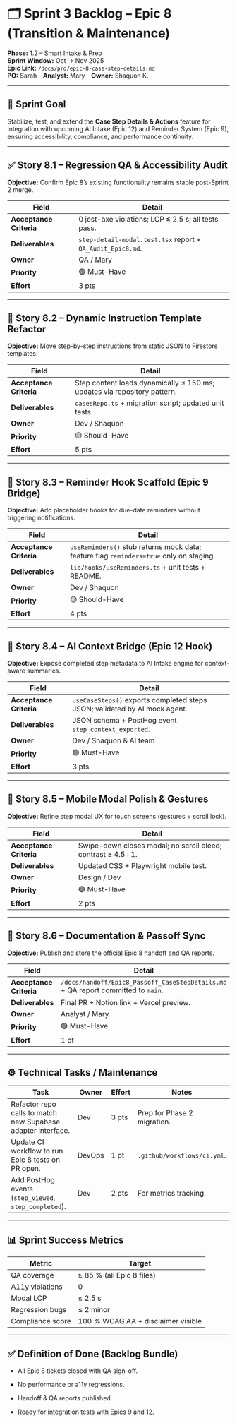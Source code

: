 # **🗂 Sprint 3 Backlog – Epic 8 (Transition & Maintenance)**

**Phase:** 1.2 – Smart Intake & Prep  
 **Sprint Window:** Oct → Nov 2025  
 **Epic Link:** `/docs/prd/epic-8-case-step-details.md`  
 **PO:** Sarah **Analyst:** Mary **Owner:** Shaquon K.

---

## **🎯 Sprint Goal**

Stabilize, test, and extend the **Case Step Details & Actions** feature for integration with upcoming AI Intake (Epic 12\) and Reminder System (Epic 9), ensuring accessibility, compliance, and performance continuity.

---

## **✅ Story 8.1 – Regression QA & Accessibility Audit**

**Objective:** Confirm Epic 8’s existing functionality remains stable post-Sprint 2 merge.

| Field | Detail |
| ----- | ----- |
| **Acceptance Criteria** | 0 jest-axe violations; LCP ≤ 2.5 s; all tests pass. |
| **Deliverables** | `step-detail-modal.test.tsx` report \+ `QA_Audit_Epic8.md`. |
| **Owner** | QA / Mary |
| **Priority** | 🟢 Must-Have |
| **Effort** | 3 pts |

---

## **🧩 Story 8.2 – Dynamic Instruction Template Refactor**

**Objective:** Move step-by-step instructions from static JSON to Firestore templates.

| Field | Detail |
| ----- | ----- |
| **Acceptance Criteria** | Step content loads dynamically ≤ 150 ms; updates via repository pattern. |
| **Deliverables** | `casesRepo.ts` \+ migration script; updated unit tests. |
| **Owner** | Dev / Shaquon |
| **Priority** | 🟡 Should-Have |
| **Effort** | 5 pts |

---

## **🔔 Story 8.3 – Reminder Hook Scaffold (Epic 9 Bridge)**

**Objective:** Add placeholder hooks for due-date reminders without triggering notifications.

| Field | Detail |
| ----- | ----- |
| **Acceptance Criteria** | `useReminders()` stub returns mock data; feature flag `reminders=true` only on staging. |
| **Deliverables** | `lib/hooks/useReminders.ts` \+ unit tests \+ README. |
| **Owner** | Dev / Shaquon |
| **Priority** | 🟡 Should-Have |
| **Effort** | 4 pts |

---

## **🧠 Story 8.4 – AI Context Bridge (Epic 12 Hook)**

**Objective:** Expose completed step metadata to AI Intake engine for context-aware summaries.

| Field | Detail |
| ----- | ----- |
| **Acceptance Criteria** | `useCaseSteps()` exports completed steps JSON; validated by AI mock agent. |
| **Deliverables** | JSON schema \+ PostHog event `step_context_exported`. |
| **Owner** | Dev / Shaquon & AI team |
| **Priority** | 🟢 Must-Have |
| **Effort** | 3 pts |

---

## **📱 Story 8.5 – Mobile Modal Polish & Gestures**

**Objective:** Refine step modal UX for touch screens (gestures \+ scroll lock).

| Field | Detail |
| ----- | ----- |
| **Acceptance Criteria** | Swipe-down closes modal; no scroll bleed; contrast ≥ 4.5 : 1\. |
| **Deliverables** | Updated CSS \+ Playwright mobile test. |
| **Owner** | Design / Dev |
| **Priority** | 🟢 Must-Have |
| **Effort** | 2 pts |

---

## **🧾 Story 8.6 – Documentation & Passoff Sync**

**Objective:** Publish and store the official Epic 8 handoff and QA reports.

| Field | Detail |
| ----- | ----- |
| **Acceptance Criteria** | `/docs/handoff/Epic8_Passoff_CaseStepDetails.md` \+ QA report committed to `main`. |
| **Deliverables** | Final PR \+ Notion link \+ Vercel preview. |
| **Owner** | Analyst / Mary |
| **Priority** | 🟢 Must-Have |
| **Effort** | 1 pt |

---

## **⚙️ Technical Tasks / Maintenance**

| Task | Owner | Effort | Notes |
| ----- | ----- | ----- | ----- |
| Refactor repo calls to match new Supabase adapter interface. | Dev | 3 pts | Prep for Phase 2 migration. |
| Update CI workflow to run Epic 8 tests on PR open. | DevOps | 1 pt | `.github/workflows/ci.yml`. |
| Add PostHog events (`step_viewed`, `step_completed`). | Dev | 2 pts | For metrics tracking. |

---

## **📊 Sprint Success Metrics**

| Metric | Target |
| ----- | ----- |
| QA coverage | ≥ 85 % (all Epic 8 files) |
| A11y violations | 0 |
| Modal LCP | ≤ 2.5 s |
| Regression bugs | ≤ 2 minor |
| Compliance score | 100 % WCAG AA \+ disclaimer visible |

---

## **✅ Definition of Done (Backlog Bundle)**

* All Epic 8 tickets closed with QA sign-off.

* No performance or a11y regressions.

* Handoff & QA reports published.

* Ready for integration tests with Epics 9 and 12\.  
